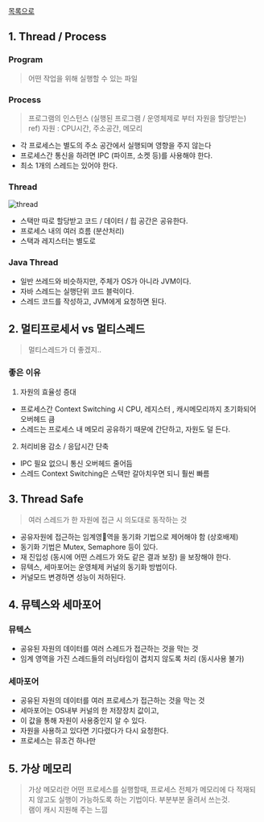 [목록으로](https://github.com/Donsworkout/techInterview/blob/master/README.md)

## 1. Thread / Process  
### Program
> 어떤 작업을 위해 실행할 수 있는 파일 
### Process
> 프로그램의 인스턴스 (실행된 프로그램 / 운영체제로 부터 자원을 할당받는)  
ref) 자원 : CPU시간, 주소공간, 메모리 
- 각 프로세스는 별도의 주소 공간에서 실행되며 영향을 주지 않는다
- 프로세스간 통신을 하려면 IPC (파이프, 소켓 등)를 사용해야 한다.
- 최소 1개의 스레드는 있어야 한다.

### Thread
![thread](https://user-images.githubusercontent.com/26560119/58751383-b5d5c980-84d8-11e9-9739-6c2a9644e72b.png)

- 스택만 따로 할당받고 코드 / 데이터 / 힙 공간은 공유한다.
- 프로세스 내의 여러 흐름 (분산처리)
- 스택과 레지스터는 별도로 

### Java Thread
- 일반 쓰레드와 비슷하지만, 주체가 OS가 아니라 JVM이다.
- 자바 스레드는 실행단위 코드 블럭이다.
- 스레드 코드를 작성하고, JVM에게 요청하면 된다.

## 2. 멀티프로세서 vs 멀티스레드
> 멀티스레드가 더 좋겠지..

### 좋은 이유
1) 자원의 효율성 증대
- 프로세스간 Context Switching 시 CPU, 레지스터 , 캐시메모리까지 초기화되어 오버헤드 큼
- 스레드는 프로세스 내 메모리 공유하기 때문에 간단하고, 자원도 덜 든다.

2) 처리비용 감소 / 응답시간 단축
- IPC 필요 없으니 통신 오버헤드 줄어듬 
- 스레드 Context Switching은 스택만 갈아치우면 되니 훨씬 빠름

## 3. Thread Safe
> 여러 스레드가 한 자원에 접근 시 의도대로 동작하는 것

- 공유자원에 접근하는 임계영역을 동기화 기법으로 제어해야 함 (상호배제)
- 동기화 기법은 Mutex, Semaphore 등이 있다.
- 재 진입성 (동시에 어떤 스레드가 와도 같은 결과 보장) 을 보장해야 한다.
- 뮤텍스, 세마포어는 운영체제 커널의 동기화 방법이다. 
- 커널모드 변경하면 성능이 저하된다.

## 4. 뮤텍스와 세마포어 
### 뮤텍스
- 공유된 자원의 데이터를 여러 스레드가 접근하는 것을 막는 것 
- 임계 영역을 가진 스레드들의 러닝타임이 겹치지 않도록 처리 (동시사용 불가)

### 세마포어
- 공유된 자원의 데이터를 여러 프로세스가 접근하는 것을 막는 것
- 세마포어는 OS내부 커널의 한 저장장치 값이고,
- 이 값을 통해 자원이 사용중인지 알 수 있다.
- 자원을 사용하고 있다면 기다렸다가 다시 요청한다. 
- 프로세스는 뮤조건 하나만 

## 5. 가상 메모리
> 가상 메모리란 어떤 프로세스를 실행할때, 프로세스 전체가 메모리에 다 적재되지 않고도 실행이 가능하도록 하는 기법이다.  부분부분 올려서 쓰는것.  
램이 캐시 지원해 주는 느낌 